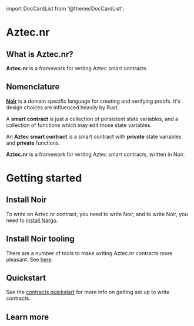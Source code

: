 import DocCardList from '@theme/DocCardList';

# Aztec.nr

## What is Aztec.nr?

**Aztec.nr** is a framework for writing Aztec smart contracts.

## Nomenclature

[**Noir**](https://noir-lang.org/) is a domain specific language for creating and verifying proofs. It's design choices are influenced heavily by Rust.

A **smart contract** is just a collection of persistent state variables, and a collection of functions which may edit those state variables.

An **Aztec smart contract** is a smart contract with **private** state variables and **private** functions.

**Aztec.nr** is a framework for writing Aztec smart contracts, written in Noir.

# Getting started

## Install Noir

To write an Aztec.nr contract, you need to write Noir, and to write Noir, you need to [install Nargo](https://noir-lang.org/getting_started/nargo_installation).

## Install Noir tooling

There are a number of tools to make writing Aztec.nr contracts more pleasant. See [here](https://github.com/noir-lang/awesome-noir#get-coding).

## Quickstart

See the [contracts quickstart](../getting_started/noir_contracts.md) for more info on getting set up to write contracts.

## Learn more

<DocCardList />
